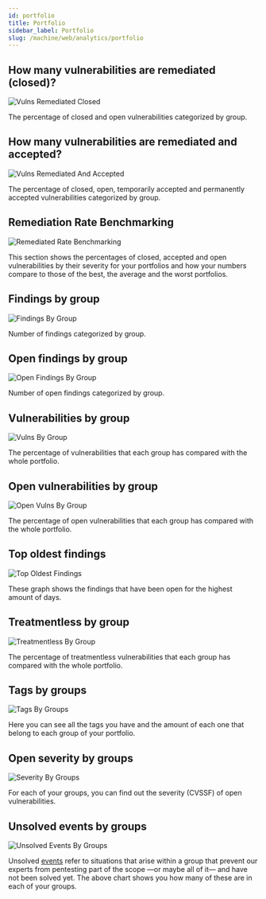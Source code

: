 ```yaml
---
id: portfolio
title: Portfolio
sidebar_label: Portfolio
slug: /machine/web/analytics/portfolio
---
```


## How many vulnerabilities are remediated (closed)?

![Vulns Remediated Closed](https://res.cloudinary.com/fluid-attacks/image/upload/v1643986556/docs/web/analytics/portfolios/portfolio_vuln_remed_closed.png)

The percentage of
closed and open vulnerabilities
categorized by group.

## How many vulnerabilities are remediated and accepted?

![Vulns Remediated And Accepted](https://res.cloudinary.com/fluid-attacks/image/upload/v1643986556/docs/web/analytics/portfolios/portfolio_vulners_remed_accept.png)

The percentage of
closed, open, temporarily accepted
and permanently accepted vulnerabilities
categorized by group.

## Remediation Rate Benchmarking

![Remediated Rate Benchmarking](https://res.cloudinary.com/fluid-attacks/image/upload/v1646411325/docs/web/analytics/portfolios/remediation_rate_benchmarking.png)

This section shows the percentages
of closed, accepted and open
vulnerabilities by their severity
for your portfolios and how your
numbers compare to those of the
best, the average and the worst
portfolios.

## Findings by group

![Findings By Group](https://res.cloudinary.com/fluid-attacks/image/upload/v1623443233/docs/web/analytics/portfolios/findings_by_group_f4a10c.png)

Number of findings
categorized by group.

## Open findings by group

![Open Findings By Group](https://res.cloudinary.com/fluid-attacks/image/upload/v1623443232/docs/web/analytics/portfolios/open_findings_by_group_hnmmm9.png)

Number of open findings
categorized by group.

## Vulnerabilities by group

![Vulns By Group](https://res.cloudinary.com/fluid-attacks/image/upload/v1623443233/docs/web/analytics/portfolios/vulns_by_group_atarhk.png)

The percentage of vulnerabilities
that each group has
compared with the whole portfolio.

## Open vulnerabilities by group

![Open Vulns By Group](https://res.cloudinary.com/fluid-attacks/image/upload/v1623443232/docs/web/analytics/portfolios/open_vulns_by_group_u5lkiz.png)

The percentage of open vulnerabilities
that each group has
compared with the whole portfolio.

## Top oldest findings

![Top Oldest Findings](https://res.cloudinary.com/fluid-attacks/image/upload/v1623443233/docs/web/analytics/portfolios/top_oldest_findings_ioqeng.png)

These graph shows
the findings
that have been open
for the highest
amount of days.

## Treatmentless by group

![Treatmentless By Group](https://res.cloudinary.com/fluid-attacks/image/upload/v1623443233/docs/web/analytics/portfolios/treatmentless_by_group_neyank.png)

The percentage of treatmentless vulnerabilities
that each group has
compared with the whole portfolio.

## Tags by groups

![Tags By Groups](https://res.cloudinary.com/fluid-attacks/image/upload/v1623443232/docs/web/analytics/portfolios/tags_by_groups_g8xfjs.png)

Here you can see
all the tags you have
and the amount of each one
that belong to each group
of your portfolio.

## Open severity by groups

![Severity By Groups](https://res.cloudinary.com/fluid-attacks/image/upload/v1645821564/docs/web/analytics/portfolios/open_severity_by_groups.png)

For each of your groups, you can find out the severity (CVSSF) of open vulnerabilities.

## Unsolved events by groups

![Unsolved Events By Groups](https://res.cloudinary.com/fluid-attacks/image/upload/v1646409172/docs/web/analytics/portfolios/unsolved_events_by_groups.png)

Unsolved [events](/machine/web/groups/events)
refer to situations that
arise within a group that
prevent our experts from
pentesting part of the scope
—or maybe all of it— and have
not been solved yet.
The above chart shows you how
many of these are in each of
your groups.
